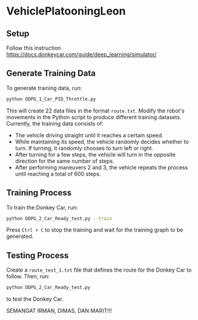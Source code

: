 
# VehiclePlatooningLeon

## Setup
Follow this instruction https://docs.donkeycar.com/guide/deep_learning/simulator/

## Generate Training Data
To generate training data, run:

```bash
python DDPG_1_Car_PID_Throttle.py
```

This will create 22 data files in the format `route.txt`. Modify the robot's movements in the Python script to produce different training datasets. Currently, the training data consists of:

- The vehicle driving straight until it reaches a certain speed.
- While maintaining its speed, the vehicle randomly decides whether to turn. If turning, it randomly chooses to turn left or right.
- After turning for a few steps, the vehicle will turn in the opposite direction for the same number of steps.
- After performing maneuvers 2 and 3, the vehicle repeats the process until reaching a total of 600 steps.

## Training Process
To train the Donkey Car, run:

```bash
python DDPG_2_Car_Ready_test.py --train
```

Press `Ctrl + C` to stop the training and wait for the training graph to be generated.

## Testing Process
Create a `route_test_1.txt` file that defines the route for the Donkey Car to follow. Then, run:

```bash
python DDPG_2_Car_Ready_test.py
```

to test the Donkey Car.

SEMANGAT IRMAN, DIMAS, DAN MARIT!!!
